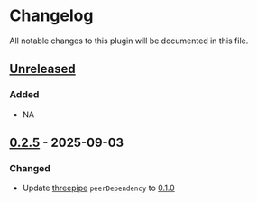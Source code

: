 # Changelog

All notable changes to this plugin will be documented in this file.

[//]: # (The format is based on [Keep a Changelog]&#40;https://keepachangelog.com/en/1.1.0/&#41;, and this project adheres to [Semantic Versioning]&#40;https://semver.org/spec/v2.0.0.html&#41;.)

## [Unreleased]

### Added

- NA

## [0.2.5] - 2025-09-03

### Changed

- Update [threepipe](https://threepipe.org/) `peerDependency` to [0.1.0](https://github.com/repalash/threepipe/releases/tag/v0.1.0)

[unreleased]: https://github.com/repalash/threepipe/tree/dev/plugins/svg-renderer
[0.2.4]: https://github.com/repalash/threepipe/releases/tag/@threepipe/plugin-svg-renderer-v0.2.4
[0.2.5]: https://github.com/repalash/threepipe/releases/tag/@threepipe/plugin-svg-renderer-0.2.5
